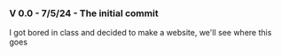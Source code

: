 ### V 0.0 - 7/5/24 - The initial commit
I got bored in class and decided to make a website, we'll see where this goes

